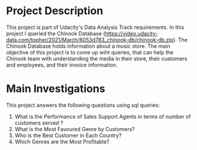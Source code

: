 # Project Description
This project is part of Udacity's Data Analysis Track requirements. 
In this project I queried the Chinook Database (https://video.udacity-data.com/topher/2021/March/6053d783_chinook-db/chinook-db.zip). 
The Chinook Database holds information about a music store. 
The main objective of this project is to come up wiht queries, that can help the Chinook team with understanding the media in their store, their customers and employees, and their invoice information.

# Main Investigations
This project answers the following questions using sql queries:
1. What is the Performance of Sales Support Agents in  terms of number of customers served ?
2. What is the Most Favoured Genre by Customers?
3. Who is the Best Customer in Each Country?
4. Which Genres are the Most Profitable?
